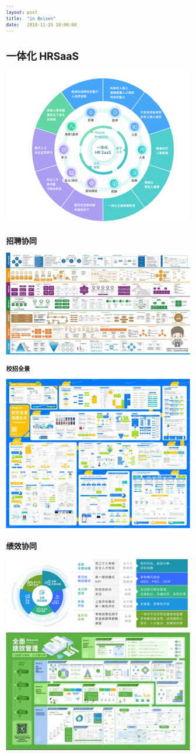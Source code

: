 ```yaml
---
layout: post
title:  "in Beisen"
date:   2018-11-25 10:00:00
---
```


# 一体化 HRSaaS

<a href="/images/post/hrsass.webp" title="hrsass" target="_blank" >
    <img src="/images/post/hrsass.webp" title="hrsass" alt="hrsass" />
</a>

## 招聘协同

<a href="/images/post/recruitment.webp" title="招聘协同" target="_blank" >
    <img src="/images/post/recruitment1080.webp" title="招聘协同" alt="招聘协同" />
</a>

### 校招全景

<a href="/images/post/campus.webp" title="校招全景" target="_blank" >
    <img src="/images/post/campus1080.webp" title="校招全景" alt="校招全景" />
</a>

## 绩效协同

<a href="/images/post/performance.webp" title="绩效协同" target="_blank" >
    <img src="/images/post/performance.webp" title="绩效协同" alt="绩效协同" />
</a>

<a href="#" title="绩效协同" target="_blank" >
    <img src="/images/post/performance1080.webp" title="绩效协同" alt="绩效协同" />
</a>

